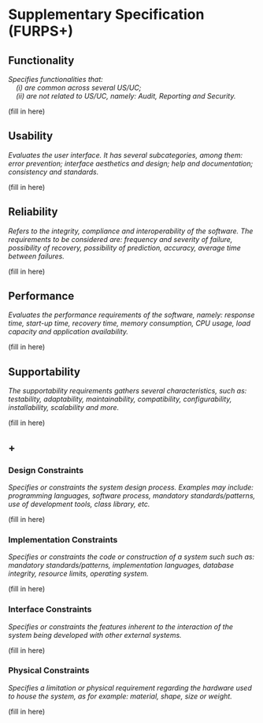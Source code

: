 # Supplementary Specification (FURPS+)

## Functionality

_Specifies functionalities that:  
&nbsp; &nbsp; (i) are common across several US/UC;  
&nbsp; &nbsp; (ii) are not related to US/UC, namely: Audit, Reporting and Security._

(fill in here)

## Usability 

_Evaluates the user interface. It has several subcategories,
among them: error prevention; interface aesthetics and design; help and
documentation; consistency and standards._

(fill in here)

## Reliability
_Refers to the integrity, compliance and interoperability of the software. The requirements to be considered are: frequency and severity of failure, possibility of recovery, possibility of prediction, accuracy, average time between failures._

(fill in here)

## Performance
_Evaluates the performance requirements of the software, namely: response time, start-up time, recovery time, memory consumption, CPU usage, load capacity and application availability._

(fill in here)

## Supportability
_The supportability requirements gathers several characteristics, such as:
testability, adaptability, maintainability, compatibility,
configurability, installability, scalability and more._ 

(fill in here)

## +

### Design Constraints

_Specifies or constraints the system design process. Examples may include: programming languages, software process, mandatory standards/patterns, use of development tools, class library, etc._

(fill in here)

### Implementation Constraints

_Specifies or constraints the code or construction of a system such
such as: mandatory standards/patterns, implementation languages,
database integrity, resource limits, operating system._

(fill in here)

### Interface Constraints
_Specifies or constraints the features inherent to the interaction of the
system being developed with other external systems._

(fill in here)

### Physical Constraints

_Specifies a limitation or physical requirement regarding the hardware used to house the system, as for example: material, shape, size or weight._

(fill in here)